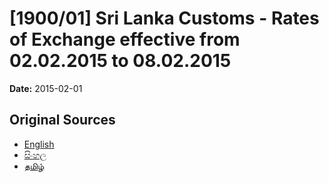 # [1900/01] Sri Lanka Customs - Rates of Exchange effective from 02.02.2015 to 08.02.2015

**Date:** 2015-02-01

## Original Sources

- [English](https://documents.gov.lk/view/extra-gazettes/2015/2/1900-01_E.pdf)
- [සිංහල](https://documents.gov.lk/view/extra-gazettes/2015/2/1900-01_S.pdf)
- [தமிழ்](https://documents.gov.lk/view/extra-gazettes/2015/2/1900-01_T.pdf)
